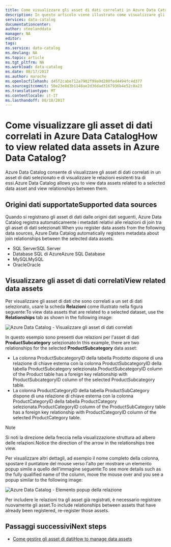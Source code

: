 ```yaml
---
title: Come visualizzare gli asset di dati correlati in Azure Data Catalog | Microsoft Docs
description: In questo articolo viene illustrato come visualizzare gli asset di dati correlati di un asset di dati selezionato in Azure Data Catalog.
services: data-catalog
documentationcenter: 
author: steelanddata
manager: NA
editor: 
tags: 
ms.service: data-catalog
ms.devlang: NA
ms.topic: article
ms.tgt_pltfrm: NA
ms.workload: data-catalog
ms.date: 08/17/2017
ms.author: maroche
ms.openlocfilehash: d45f2cabe712a7982f99a9d280fed4494fc4d377
ms.sourcegitcommit: 50e23e8d3b1148ae2d36dad3167936b4e52c8a23
ms.translationtype: MT
ms.contentlocale: it-IT
ms.lasthandoff: 08/18/2017
---
```

# <a name="how-to-view-related-data-assets-in-azure-data-catalog"></a><span data-ttu-id="34415-103">Come visualizzare gli asset di dati correlati in Azure Data Catalog</span><span class="sxs-lookup"><span data-stu-id="34415-103">How to view related data assets in Azure Data Catalog?</span></span>
<span data-ttu-id="34415-104">Azure Data Catalog consente di visualizzare gli asset di dati correlati in un asset di dati selezionato e di visualizzare le relazioni esistenti tra di essi.</span><span class="sxs-lookup"><span data-stu-id="34415-104">Azure Data Catalog allows you to view data assets related to a selected data asset and view relationships between them.</span></span> 

## <a name="supported-data-sources"></a><span data-ttu-id="34415-105">Origini dati supportate</span><span class="sxs-lookup"><span data-stu-id="34415-105">Supported data sources</span></span> 
<span data-ttu-id="34415-106">Quando si registrano gli asset di dati dalle origini dati seguenti, Azure Data Catalog registra automaticamente i metadati relativi alle relazioni di join tra gli asset di dati selezionati.</span><span class="sxs-lookup"><span data-stu-id="34415-106">When you register data assets from the following data sources, Azure Data Catalog automatically registers metadata about join relationships between the selected data assets.</span></span> 

- <span data-ttu-id="34415-107">SQL Server</span><span class="sxs-lookup"><span data-stu-id="34415-107">SQL Server</span></span>
- <span data-ttu-id="34415-108">Database SQL di Azure</span><span class="sxs-lookup"><span data-stu-id="34415-108">Azure SQL Database</span></span>
- <span data-ttu-id="34415-109">MySQL</span><span class="sxs-lookup"><span data-stu-id="34415-109">MySQL</span></span>
- <span data-ttu-id="34415-110">Oracle</span><span class="sxs-lookup"><span data-stu-id="34415-110">Oracle</span></span>

## <a name="view-related-data-assets"></a><span data-ttu-id="34415-111">Visualizzare gli asset di dati correlati</span><span class="sxs-lookup"><span data-stu-id="34415-111">View related data assets</span></span>
<span data-ttu-id="34415-112">Per visualizzare gli asset di dati che sono correlati a un set di dati selezionato, usare la scheda **Relazioni** come illustrato nella figura seguente:</span><span class="sxs-lookup"><span data-stu-id="34415-112">To view data assets that are related to a selected dataset, use the **Relationships** tab as shown in the following image:</span></span> 

![Azure Data Catalog - Visualizzare gli asset di dati correlati](media\data-catalog-how-to-view-related-data-assets\relationships-tab.png)

<span data-ttu-id="34415-114">In questo esempio sono presenti due relazioni per l'asset di dati **ProductSubcategory** selezionato:</span><span class="sxs-lookup"><span data-stu-id="34415-114">In this example, there are two relationships for the selected **ProductSubcategory** data asset:</span></span> 

- <span data-ttu-id="34415-115">La colonna ProductSubcategoryID della tabella Prodotto dispone di una relazione di chiave esterna con la colonna ProductSubcategoryID della tabella ProductSubcategory selezionata.</span><span class="sxs-lookup"><span data-stu-id="34415-115">ProductSubcategoryID column of the Product table has a foreign key relationship with ProductSubcategoryID column of the selected ProductSubcategory table.</span></span> 
- <span data-ttu-id="34415-116">La colonna ProductCategoryID della tabella ProductSubCategory dispone di una relazione di chiave esterna con la colonna ProductCategoryID della tabella ProductCategory selezionata.</span><span class="sxs-lookup"><span data-stu-id="34415-116">ProductCategoryID column of the ProductSubCategory table has a foreign key relationship with ProductCategoryID column of the selected ProductCategory table.</span></span>

> [!NOTE]
> <span data-ttu-id="34415-117">Si noti la direzione della freccia nella visualizzazione struttura ad albero delle relazioni.</span><span class="sxs-lookup"><span data-stu-id="34415-117">Notice the direction of the arrow in the relationships tree view.</span></span>  

<span data-ttu-id="34415-118">Per visualizzare altri dettagli, ad esempio il nome completo della colonna, spostare il puntatore del mouse verso l'alto per mostrare un elemento popup simile a quello dell'immagine seguente:</span><span class="sxs-lookup"><span data-stu-id="34415-118">To see more details such as the fully qualified name of the column, move the mouse over and you see a popup similar to the following image:</span></span> 

![Azure Data Catalog - Elemento popup della relazione](media\data-catalog-how-to-view-related-data-assets\relationship-popup.png)

<span data-ttu-id="34415-120">Per includere le relazioni tra gli asset già registrati, è necessario registrare nuovamente gli asset.</span><span class="sxs-lookup"><span data-stu-id="34415-120">To include relationships between assets that have already been registered, re-register those assets.</span></span>

## <a name="next-steps"></a><span data-ttu-id="34415-121">Passaggi successivi</span><span class="sxs-lookup"><span data-stu-id="34415-121">Next steps</span></span>
- [<span data-ttu-id="34415-122">Come gestire gli asset di dati</span><span class="sxs-lookup"><span data-stu-id="34415-122">How to manage data assets</span></span>](data-catalog-how-to-manage.md)